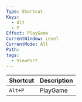 ```yaml
---
Type: Shortcut
Keys:
  - Alt
  - P
Effect: PlayGame
CurrentWindow: Level
CurrentMode: All
Path: 
tags:
  - ViewPort
---
```


| Shortcut | Description |
| -------- | ----------- |
| `Alt+P`  | PlayGame    |
